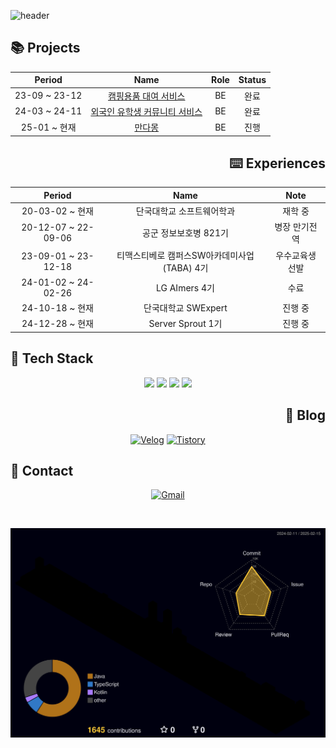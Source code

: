 ![header](https://capsule-render.vercel.app/api?type=waving&color=gradient&height=120&animation=fadeIn&section=footer&text=🐶🐾🦴&fontAlign=70)

<div align="left">
  
## 📚 Projects

</div>

<div align="center">
  
|Period|Name|Role|Status|
|:-:|:-:|:-:|:-:|
|23-09 ~ 23-12|[캠핑용품 대여 서비스](https://github.com/TABA4-9)|BE|완료|
|24-03 ~ 24-11|[외국인 유학생 커뮤니티 서비스](https://github.com/DKU-CapstoneDesign)|BE|완료|
|25-01 ~ 현재|[만다몽](https://github.com/mandamong)|BE|진행|

</div>


<div align="right">
  
## ⌨️ Experiences

</div>

<div align="center">

| Period | Name | Note |
|:-:|:-:|:-:|
| 20-03-02 ~ 현재 | 단국대학교 소프트웨어학과 | 재학 중 |
| 20-12-07 ~ 22-09-06 | 공군 정보보호병 821기 | 병장 만기전역 |
| 23-09-01 ~ 23-12-18 | 티맥스티베로 캠퍼스SW아카데미사업(TABA) 4기 | 우수교육생 선발 |
| 24-01-02 ~ 24-02-26 | LG AImers 4기 | 수료 |
| 24-10-18 ~ 현재 | 단국대학교 SWExpert | 진행 중 |
| 24-12-28 ~ 현재 | Server Sprout 1기 | 진행 중 |

</div>

<div align="left">

## 🔨 Tech Stack
</div>

<div align="center">
  <img src="https://img.shields.io/badge/Spring Boot-%23222222?style=for-the-badge&logo=springboot&logoColor=6DB33F">
  <img src="https://img.shields.io/badge/Java-%23222222?style=for-the-badge&logo=openjdk&logoColor=ED8B00">
  <img src="https://img.shields.io/badge/Kotlin-%23222222?style=for-the-badge&logo=kotlin&logoColor=7F52FF">
  <img src="https://img.shields.io/badge/Kubernetes-%23222222?style=for-the-badge&logo=kubernetes&logoColor=326CE5">
</div>

<div align="right">
  
## 📝 Blog

</div>

<div align="center">
  
[![Velog](https://img.shields.io/badge/Velog-%23222222?style=for-the-badge&logo=Vimeo&logoColor=20c997)](https://velog.io/@digitpic)
[![Tistory](https://img.shields.io/badge/Tistory-%23222222?style=for-the-badge&logo=Tistory&logoColor=ff5a4a)](https://digitpic.tistory.com/)
</div>

<div align="left">

## 📳 Contact

</div>

<div align="center">
  
[![Gmail](https://img.shields.io/badge/Gmail-%23222222?style=for-the-badge&logo=Gmail&logoColor=EA4335)](mailto:jkw5033@gmail.com)
</div>

<br>

![digitpic's GitHub stats](./profile-3d-contrib/profile-night-rainbow.svg)
